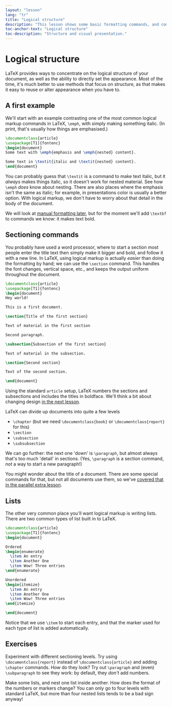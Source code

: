 ```yaml
---
layout: "lesson"
lang: "tr"
title: "Logical structure"
description: "This lesson shows some basic formatting commands, and compares them with semantic formatting with sectioning commands and lists."
toc-anchor-text: "Logical structure"
toc-description: "Structure and visual presentation."
---
```


# Logical structure

LaTeX provides ways to concentrate on the logical structure of your document, as well as the
ability to directly set the appearance. Most of the time, it's much better to use
methods that focus on structure, as that makes it easy to reuse or alter
appearance when you have to.

## A first example

We'll start with an example contrasting one of the most common logical markup
commands in LaTeX, `\emph`, with simply making something italic. (In print,
that's usually how things are emphasised.)

```latex
\documentclass{article}
\usepackage[T1]{fontenc}
\begin{document}
Some text with \emph{emphasis and \emph{nested} content}.

Some text in \textit{italic and \textit{nested} content}.
\end{document}
```

You can probably guess that `\textit` is a command to make text italic, but it
_always_ makes things italic, so it doesn't work for nested material. See how
`\emph` _does_ know about nesting. There are also places where the emphasis
isn't the same as italic; for example, in presentations color is usually a better
option. With logical markup, we don't have to worry about that detail in the
body of the document.

We will look at [manual formatting later](lesson-11), but for the moment we'll
add `\textbf` to commands we know: it makes text bold.

## Sectioning commands

You probably have used a word processor, where  to start a section most people
enter the title text then simply make it bigger and bold, and follow it with a
new line. In LaTeX, using logical markup is actually _easier_ than doing the
formatting by hand; we can use the `\section` command. This handles the font
changes, vertical space, etc., and keeps the output uniform throughout the
document.

```latex
\documentclass{article}
\usepackage[T1]{fontenc}
\begin{document}
Hey world!

This is a first document.

\section{Title of the first section}

Text of material in the first section

Second paragraph.

\subsection{Subsection of the first section}

Text of material in the subsection.

\section{Second section}

Text of the second section.

\end{document}
```

Using the standard `article` setup, LaTeX numbers the sections and subsections
and includes the titles in boldface. We'll think a bit about changing design [in
the next lesson](lesson-05).

LaTeX can divide up documents into quite a few levels

- `\chapter` (but we need `\documentclass{book}` or
  `\documentclass{report}` for this)
- `\section`
- `\subsection`
- `\subsubsection`

We can go further: the next one 'down' is `\paragraph`, but almost always that's
too much 'detail' in sections. (Yes, `\paragraph` is a section command, _not_ a
way to start a new paragraph!)

You might wonder about the title of a document. There are some special
commands for that, but not all documents use them, so we've
[covered that in the parallel extra lesson](more-04).

## Lists

The other very common place you'll want logical markup is writing lists.
There are two common types of list built in to LaTeX.

```latex
\documentclass{article}
\usepackage[T1]{fontenc}
\begin{document}

Ordered
\begin{enumerate}
  \item An entry
  \item Another One
  \item Wow! Three entries
\end{enumerate}

Unordered
\begin{itemize}
  \item An entry
  \item Another One
  \item Wow! Three entries
\end{itemize}

\end{document}
```

Notice that we use `\item` to start each entry, and that the marker used  for
each type of list is added automatically.

## Exercises

Experiment with different sectioning levels. Try using `\documentclass{report}`
instead of `\documentclass{article}` and adding `\chapter` commands. How
do they look? Try out `\paragraph` and (even) `\subparagraph` to see they work:
by default, they _don't_ add numbers.

Make some lists, and nest one list inside another. How does the format of the
numbers or markers change? You can only go to four levels with standard LaTeX,
but more than four nested lists tends to be a bad sign anyway!
